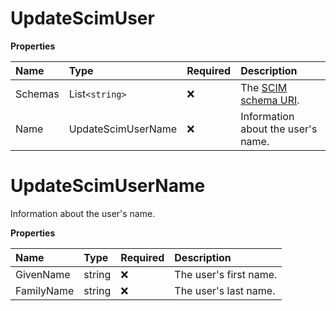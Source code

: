 # UpdateScimUser

**Properties**

| Name    | Type               | Required | Description                                                              |
| :------ | :----------------- | :------- | :----------------------------------------------------------------------- |
| Schemas | List`<string>`       | ❌       | The [SCIM schema URI](https://www.iana.org/assignments/scim/scim.xhtml). |
| Name    | UpdateScimUserName | ❌       | Information about the user's name.                                       |

# UpdateScimUserName

Information about the user's name.

**Properties**

| Name       | Type   | Required | Description            |
| :--------- | :----- | :------- | :--------------------- |
| GivenName  | string | ❌       | The user's first name. |
| FamilyName | string | ❌       | The user's last name.  |

<!-- This file was generated by liblab | https://liblab.com/ -->
